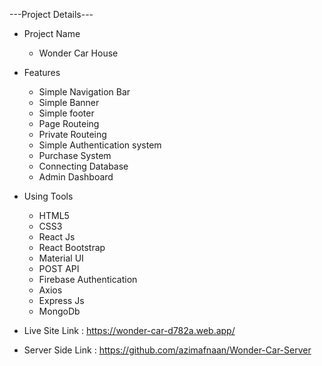 ---Project Details---

- Project Name

  - Wonder Car House

- Features

  - Simple Navigation Bar
  - Simple Banner
  - Simple footer
  - Page Routeing
  - Private Routeing
  - Simple Authentication system
  - Purchase System
  - Connecting Database
  - Admin Dashboard

- Using Tools

  - HTML5
  - CSS3
  - React Js
  - React Bootstrap
  - Material UI
  - POST API
  - Firebase Authentication
  - Axios
  - Express Js
  - MongoDb

- Live Site Link : https://wonder-car-d782a.web.app/
- Server Side Link : https://github.com/azimafnaan/Wonder-Car-Server
